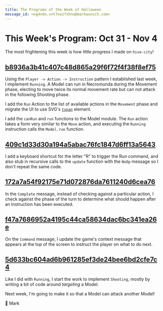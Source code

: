 ```yaml
---
title: The Programs of the Week of Halloween
message_id: <og4n8o.vnt7oozfxhno@markwunsch.com>
---
```


This Week's Program: Oct 31 - Nov 4
===================================

The most frightening this week is how little progress I made on
`hive-city`!

## [b8936a3b41c407c48d865a29f6f72f4f38f8ef75][running]

Using the `Player -> Action -> Instruction` pattern I established last
week, I implement `Running`. A Model can _run_ in Necromunda during
the Movement phase, electing to move twice its normal movement rate
but can not attack in the following Shooting phase.

I add the `Run` Action to the list of available actions in the
`Movement` phase and migrate the UI to use SVG's
[`tspan`](https://developer.mozilla.org/en-US/docs/Web/SVG/Element/tspan)
element.

I add the `canRun` and `run` functions to the Model module. The `Run`
action takes a form very similar to the `Move` action, and executing
the `Running` instruction calls the `Model.run` function.

## [409c1d33d30a194a5abac76fc1847d6ff13a5643][keyboard-shortcut]

I add a keyboard shortcut for the letter "R" to trigger the Run
command, and also stub in recursive calls to the `update` function
with the `NoOp` message so I don't repeat the same code.

## [172a7a54f92175e71d072876da7611240d6cea76][complete]

In the `Complete` message, instead of checking against a particular
action, I check against the phase of the turn to determine what should
happen after an Instruction has been executed.

## [f47a7686952a4195c44ca58634dac6bc341ea26e][contextmsg]

On the `Command` message, I update the game's context message that
appears at the top of the screen to instruct the player on what to do
next.

## [5d633bc604ad6b961285ef3de24bee6bd2cfe7c4][shooting]

Like I did with `Running`, I start the work to implement `Shooting`,
mostly by writing a bit of code around _targeting_ a Model.

Next week, I'm going to make it so that a Model can attack another
Model!

👻 Mark

[running]: https://github.com/mwunsch/hive-city/commit/b8936a3b41c407c48d865a29f6f72f4f38f8ef75

[keyboard-shortcut]: https://github.com/mwunsch/hive-city/commit/409c1d33d30a194a5abac76fc1847d6ff13a5643

[complete]: https://github.com/mwunsch/hive-city/commit/172a7a54f92175e71d072876da7611240d6cea76

[contextmsg]: https://github.com/mwunsch/hive-city/commit/f47a7686952a4195c44ca58634dac6bc341ea26e

[shooting]: https://github.com/mwunsch/hive-city/commit/5d633bc604ad6b961285ef3de24bee6bd2cfe7c4
